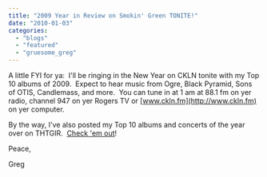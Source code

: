 ```yaml
---
title: "2009 Year in Review on Smokin' Green TONITE!"
date: "2010-01-03"
categories: 
  - "blogs"
  - "featured"
  - "gruesome_greg"
---
```


A little FYI for ya:  I'll be ringing in the New Year on CKLN tonite with my Top 10 albums of 2009.  Expect to hear music from Ogre, Black Pyramid, Sons of OTIS, Candlemass, and more.  You can tune in at 1 am at 88.1 fm on yer radio, channel 947 on yer Rogers TV or [www.ckln.fm](http://www.ckln.fm) on yer computer.

By the way, I've also posted my Top 10 albums and concerts of the year over on THTGIR.  [Check 'em out](http://www.toohightogetitright.com/2009top10.html)!

Peace,

Greg
